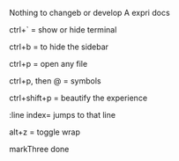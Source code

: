 Nothing to changeb or develop
A expri docs

ctrl+` = show or hide terminal

ctrl+b = to hide the sidebar

ctrl+p = open any file

ctrl+p, then @ = symbols

ctrl+shift+p = beautify the experience

:line index= jumps to that line

alt+z = toggle wrap

markThree done
